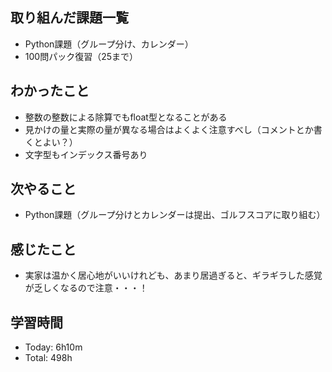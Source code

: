 ## 取り組んだ課題一覧
- Python課題（グループ分け、カレンダー）
- 100問パック復習（25まで）
## わかったこと
- 整数の整数による除算でもfloat型となることがある
- 見かけの量と実際の量が異なる場合はよくよく注意すべし（コメントとか書くとよい？）
- 文字型もインデックス番号あり
## 次やること
- Python課題（グループ分けとカレンダーは提出、ゴルフスコアに取り組む）
## 感じたこと
- 実家は温かく居心地がいいけれども、あまり居過ぎると、ギラギラした感覚が乏しくなるので注意・・・！
## 学習時間
- Today: 6h10m
- Total: 498h
